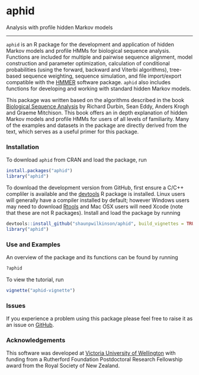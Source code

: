 # aphid

Analysis with profile hidden Markov models



--------------------------------------------------------------------------------

`aphid` is an R package for the development and application of
hidden Markov models and profile HMMs for biological sequence analysis.
Functions are included for multiple and pairwise sequence alignment, 
model construction and parameter optimization, calculation of conditional 
probabilities (using the forward, backward and Viterbi algorithms),
tree-based sequence weighting, sequence simulation, and file import/export 
compatible with the [HMMER](http://www.hmmer.org/) software package. 
`aphid` also includes functions for developing and working with 
standard hidden Markov models.

This package was written based on the algorithms described in the book 
[Biological Sequence Analysis](
https://www.amazon.com/Biological-Sequence-Analysis-Probabilistic-Proteins/dp/0521629713)
by Richard Durbin, Sean Eddy, Anders Krogh and Graeme Mitchison. 
This book offers an in depth explanation of hidden Markov models and 
profile HMMs for users of all levels of familiarity. 
Many of the examples and datasets in the package are directly derived from the 
text, which serves as a useful primer for this package.

### Installation
To download `aphid` from CRAN and load the package, run

```R
install.packages("aphid")
library("aphid")
```

To download the development version from 
GitHub, first ensure a C/C++ compliler is available and the 
[devtools](https://github.com/hadley/devtools) R package is installed. 
Linux users will generally have a compiler installed by default; 
however Windows users may need to download 
[Rtools](https://cran.r-project.org/bin/windows/Rtools/) and Mac 
OSX users will need Xcode (note that these are not R packages). 
Install and load the package by running 

```R
devtools::install_github("shaunpwilkinson/aphid", build_vignettes = TRUE) 
library("aphid")
```

### Use and Examples
An overview of the package and its functions can be found by running

```R
?aphid
```

To view the tutorial, run

```R
vignette("aphid-vignette")
```

### Issues
If you experience a problem using this package please feel free to
raise it as an issue on [GitHub](http://github.com/shaunpwilkinson/aphid/issues).


### Acknowledgements
This software was developed at 
[Victoria University of Wellington](http://www.victoria.ac.nz/) 
with funding from a Rutherford Foundation Postdoctoral Research Fellowship 
award from the Royal Society of New Zealand.

